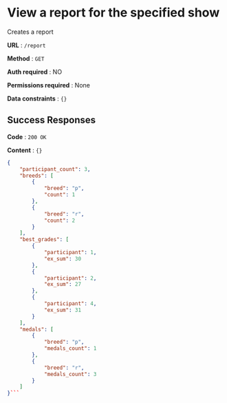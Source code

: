 # View a report for the specified show

Creates a report

**URL** : `/report`

**Method** : `GET`

**Auth required** : NO

**Permissions required** : None

**Data constraints** : `{}`

## Success Responses

**Code** : `200 OK`

**Content** : `{}`

```json
{
    "participant_count": 3,
    "breeds": [
        {
            "breed": "p",
            "count": 1
        },
        {
            "breed": "r",
            "count": 2
        }
    ],
    "best_grades": [
        {
            "participant": 1,
            "ex_sum": 30
        },
        {
            "participant": 2,
            "ex_sum": 27
        },
        {
            "participant": 4,
            "ex_sum": 31
        }
    ],
    "medals": [
        {
            "breed": "p",
            "medals_count": 1
        },
        {
            "breed": "r",
            "medals_count": 3
        }
    ]
}```
